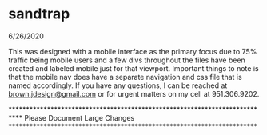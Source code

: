 # sandtrap

6/26/2020

This was designed with a mobile interface as the primary focus due to 75% traffic being mobile users and a few divs throughout the files have been created and labeled mobile just for that viewport. Important things to note is that the mobile nav does have a separate navigation and css file that is named accordingly. If you have any questions, I can be reached at brown.jdesign@gmail.com or for urgent matters on my cell at 951.306.9202.

*************************************************************************** Please Document Large Changes ***********************************************************************
